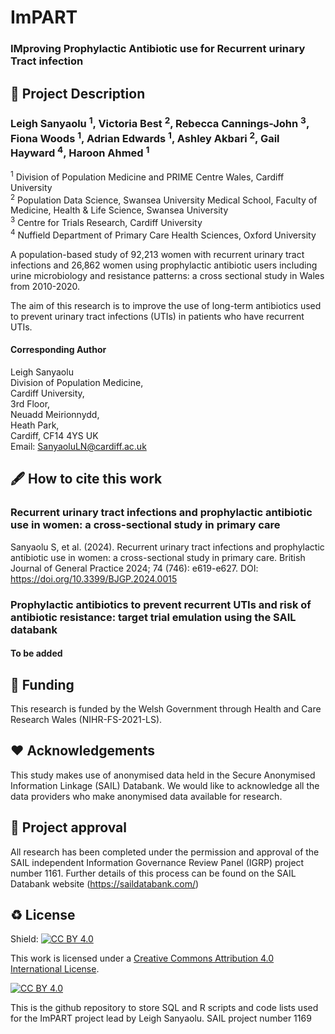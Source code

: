 # ImPART
### IMproving Prophylactic Antibiotic use for Recurrent urinary Tract infection

## 📝 Project Description

### Leigh Sanyaolu <sup>1</sup>, Victoria Best <sup>2</sup>, Rebecca Cannings-John <sup>3</sup>, Fiona Woods <sup>1</sup>, Adrian Edwards <sup>1</sup>, Ashley Akbari <sup>2</sup>, Gail Hayward <sup>4</sup>, Haroon Ahmed <sup>1</sup>

<sup>1</sup> Division of Population Medicine and PRIME Centre Wales, Cardiff University <br>
<sup>2</sup> Population Data Science, Swansea University Medical School, Faculty of Medicine, Health & Life Science, Swansea University <br>
<sup>3</sup> Centre for Trials Research, Cardiff University <br>
<sup>4</sup> Nuffield Department of Primary Care Health Sciences, Oxford University <br>

A population-based study of 92,213 women with recurrent urinary tract infections and 26,862 women using prophylactic antibiotic users including urine microbiology and resistance patterns: a cross sectional study in Wales from 2010-2020.

The aim of this research is to improve the use of long-term antibiotics used to prevent urinary tract infections (UTIs) in patients who have recurrent UTIs.

#### Corresponding Author

Leigh Sanyaolu  
Division of Population Medicine,  
Cardiff University,  
3rd Floor,  
Neuadd Meirionnydd,  
Heath Park,  
Cardiff,
CF14 4YS UK  
Email: SanyaoluLN@cardiff.ac.uk

## 🖋 How to cite this work

### Recurrent urinary tract infections and prophylactic antibiotic use in women: a cross-sectional study in primary care
Sanyaolu S, et al. (2024). Recurrent urinary tract infections and prophylactic antibiotic use in women: a cross-sectional study in primary care. British Journal of General Practice 2024; 74 (746): e619-e627. DOI: https://doi.org/10.3399/BJGP.2024.0015

### Prophylactic antibiotics to prevent recurrent UTIs and risk of antibiotic resistance: target trial emulation using the SAIL databank
  
#### To be added
  
## 📃 Funding

This research is funded by the Welsh Government through Health and Care Research Wales (NIHR-FS-2021-LS). 

## ❤ Acknowledgements

This study makes use of anonymised data held in the Secure Anonymised Information Linkage (SAIL) Databank. We would like to acknowledge all the data providers who make anonymised data available for research.

## 🤝 Project approval

All research has been completed under the permission and approval of the SAIL independent Information Governance Review Panel (IGRP) project number 1161. Further details of this process can be found on the SAIL Databank website (https://saildatabank.com/)

## ♻️ License

Shield: [![CC BY 4.0][cc-by-shield]][cc-by]

This work is licensed under a
[Creative Commons Attribution 4.0 International License][cc-by].

[![CC BY 4.0][cc-by-image]][cc-by]

[cc-by]: http://creativecommons.org/licenses/by/4.0/
[cc-by-image]: https://i.creativecommons.org/l/by/4.0/88x31.png
[cc-by-shield]: https://img.shields.io/badge/License-CC%20BY%204.0-lightgrey.svg

This is the github repository to store SQL and R scripts and code lists used for the ImPART project lead by Leigh Sanyaolu.
SAIL project number 1169
